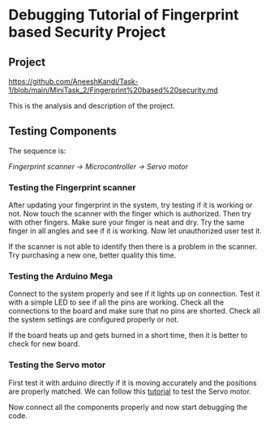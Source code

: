 # Debugging Tutorial of Fingerprint based Security Project

## Project

https://github.com/AneeshKandi/Task-1/blob/main/MiniTask_2/Fingerprint%20based%20security.md

This is the analysis and description of the project.

## Testing Components

The sequence is:

*Fingerprint scanner -> Microcontroller -> Servo motor*

### Testing the Fingerprint scanner

After updating your fingerprint in the system, try testing if it is working or not. Now touch the scanner with the finger which is authorized. Then try with other fingers. Make sure your finger is neat and dry. Try the same finger in all angles and see if it is working. Now let unauthorized user test it.

If the scanner is not able to identify then there is a problem in the scanner. Try purchasing a new one, better quality this time.

### Testing the Arduino Mega

Connect to the system properly and see if it lights up on connection. Test it with a simple LED to see if all the pins are working. Check all the connections to the board and make sure that no pins are shorted. Check all the system settings are configured properly or not.

If the board heats up and gets burned in a short time, then it is better to check for new board.

### Testing the Servo motor

First test it with arduino directly if it is moving accurately and the positions are properly matched. We can follow this [tutorial](https://www.instructables.com/Servo-Motor-Tester/) to test the Servo motor.

Now connect all the components properly and now start debugging the code.


